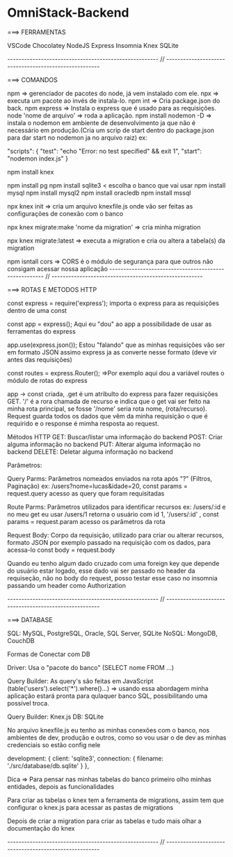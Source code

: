 # OmniStack-Backend

===> FERRAMENTAS

VSCode
Chocolatey
NodeJS
Express
Insomnia
Knex
SQLite

------------------------------------------------------ // ------------------------------------------------------

===> COMANDOS

npm => gerenciador de pacotes do node, já vem instalado com ele.
npx => executa um pacote ao invés de instala-lo.
npm int => Cria package.json do back.
npm express => Instala o express que é usado para as requisições.
node 'nome de arquivo' => roda a aplicação.
npm install nodemon -D => instala o nodemon em ambiente de desenvolvimento ja que não é necessário em produção.(Cria um scrip de start dentro do package.json para dar start no nodemon ja no arquivo raiz) ex:

"scripts": {
"test": "echo \"Error: no test specified\" && exit 1",
"start": "nodemon index.js"
}

npm install knex

npm install pg
npm install sqlite3 < escolha o banco que vai usar
npm install mysql
npm install mysql2
npm install oracledb
npm install mssql

npx knex init => cria um arquivo knexfile.js onde vão ser feitas as configurações de conexão com o banco

npx knex migrate:make 'nome da migration' => cria minha migration

npx knex migrate:latest => executa a migration e cria ou altera a tabela(s) da migration

npm isntall cors => CORS é o módulo de segurança para que outros não consigam acessar nossa aplicação
------------------------------------------------------ // ------------------------------------------------------

===> ROTAS E METODOS HTTP

const express = require('express'); importa o express para as requisições dentro de uma const

const app = express(); Aqui eu "dou" ao app a possibilidade de usar as ferramentas do express

app.use(express.json()); Estou "falando" que as minhas requisições vão ser em formato JSON assimo express ja as converte nesse formato (deve vir antes das requisições)

const routes = express.Router(); =>Por exemplo aqui dou a variável routes o módulo de rotas do express

app -> const criada, .get é um atribulto do express para fazer requisições GET. '/' é a rora chamada de recurso e indica que o get vai ser feito na minha rota principal, se fosse '/nome' seria rota nome, (rota/recurso). Request guarda todos os dados que vêm da minha requisição o que é requirido e o response é mimha resposta ao request.

Métodos HTTP
GET: Buscar/listar uma informação do backend
POST: Criar alguma informação no backend
PUT: Alterar alguma informação no backend
DELETE: Deletar alguma informação no backend

Parâmetros:

Query Parms: Parâmetros nomeados enviados na rota após "?" (Filtros, Paginação) ex: /users?nome=lucas&idade=20, const params = request.query acesso as query que foram requisitadas

Route Parms: Parâmetros utilizados para identificar recursos ex: /users/:id e no meu get eu usar /users/1 retorna o usuário com id 1, '/users/:id' , const params = request.param acesso os parâmetros da rota

Request Body: Corpo da requisição, utilizado para criar ou alterar recursos, formato JSON por exemplo passado na requisição com os dados, para acessa-lo const body = request.body

Quando eu tenho algum dado cruzado com uma foreign key que depende do usuário estar logado, esse dado vai ser passado no header da requiseção, não no body do request, posso testar esse caso no insomnia passando um header como Authorization

------------------------------------------------------ // ------------------------------------------------------

===> DATABASE

SQL: MySQL, PostgreSQL, Oracle, SQL Server, SQLite
NoSQL: MongoDB, CouchDB

Formas de Conectar com DB

Driver: Usa o "pacote do banco" (SELECT nome FROM ...)

Query Builder: As query's são feitas em JavaScript (table('users').select('\*').where()...) => usando essa abordagem minha aplicação estará pronta para qulaquer banco SQL, possibilitando uma possível troca.

Query Builder: Knex.js
DB: SQLite

No arquivo knexfile.js eu tenho as minhas conexões com o banco, nos ambientes de dev, produção e outros, como so vou usar o de dev as minhas credenciais so estão config nele

development: {
client: 'sqlite3',
connection: {
filename: './src/database/db.sqlite'
}
},

Dica => Para pensar nas minhas tabelas do banco primeiro olho minhas entidades, depois as funcionalidades

Para criar as tabelas o knex tem a ferramenta de migrations, assim tem que configurar o knex.js para acessar as pastas de migrations

Depois de criar a migration para criar as tabelas e tudo mais olhar a documentação do knex

------------------------------------------------------ // ------------------------------------------------------
